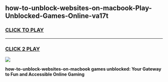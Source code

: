 
## how-to-unblock-websites-on-macbook-Play-Unblocked-Games-Online-va17t
<h3>
<a href="https://premium76.site?title=how-to-unblock-websites-on-macbook&ref=25A">CLICK TO PLAY</a></h3>
<hr>

<h3>
<a href="https://premium76.site?title=how-to-unblock-websites-on-macbook&ref=25A">CLICK 2 PLAY</a>
  
</h3>

<a href="https://premium76.site?title=how-to-unblock-websites-on-macbook&ref=25A"><img src="https://clearcache.store/games.png"></a>


**how-to-unblock-websites-on-macbook games unblocked: Your Gateway to Fun and Accessible Online Gaming**
